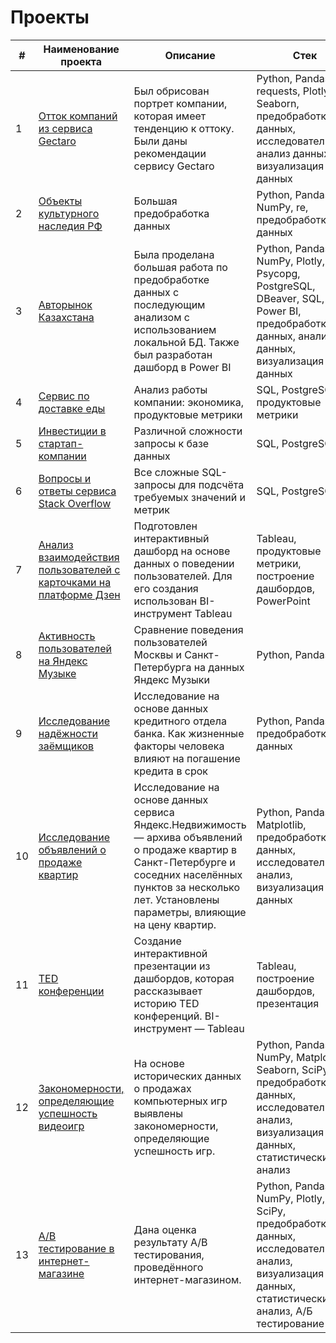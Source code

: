 # Проекты

|  #  |     Наименование проекта    |         Описание         |         Стек          |
| - | ------------------------ | ---------------------- | ------------------- |
|  1  | [Отток компаний из сервиса Gectaro](https://github.com/SweexFox/portfolio-projects/tree/main/python-projects/8-gectaro) | Был обрисован портрет компании, которая имеет тенденцию к оттоку. Были даны рекомендации сервису Gectaro | Python, Pandas, requests, Plotly, Seaborn, предобработка данных, исследовательский анализ данных, визуализация данных
|  2  | [Объекты культурного наследия РФ](https://github.com/SweexFox/portfolio-projects/tree/main/python-projects/6-cultural-heritage-sites-of-russia) | Большая предобработка данных | Python, Pandas, NumPy, re, предобработка данных
|  3  | [Авторынок Казахстана](https://github.com/SweexFox/portfolio-projects/tree/main/python-projects/7-kz-car-market) | Была проделана большая работа по предобработке данных с последующим анализом с использованием локальной БД. Также был разработан дашборд в Power BI | Python, Pandas, NumPy, Plotly, Psycopg, PostgreSQL, DBeaver, SQL, Power BI, предобработка данных, анализ данных, визуализация данных
|  4  | [Сервис по доставке еды](https://github.com/SweexFox/portfolio-projects/tree/main/sql-projects/delivery-service) | Анализ работы компании: экономика, продуктовые метрики | SQL, PostgreSQL, продуктовые метрики
|  5  | [Инвестиции в стартап-компании](https://github.com/SweexFox/portfolio-projects/tree/main/sql-projects/startup-investments) | Различной сложности запросы к базе данных | SQL, PostgreSQL |
|  6  | [Вопросы и ответы сервиса Stack Overflow](https://github.com/SweexFox/portfolio-projects/tree/main/sql-projects/stackoverflow) | Все сложные SQL-запросы для подсчёта требуемых значений и метрик | SQL, PostgreSQL |
|  7  | [Анализ взаимодействия пользователей с карточками на платформе Дзен](https://github.com/SweexFox/portfolio-projects/tree/main/tableau-projects/zen) | Подготовлен интерактивный дашборд на основе данных о поведении пользователей. Для его создания использован BI-инструмент Tableau | Tableau, продуктовые метрики, построение дашбордов, PowerPoint |
|  8  | [Активность пользователей на Яндекс Музыке](https://github.com/SweexFox/portfolio-projects/tree/main/python-projects/1-yandex-music) | Сравнение поведения пользователей Москвы и Санкт-Петербурга на данных Яндекс Музыки | Python, Pandas
|  9  | [Исследование надёжности заёмщиков](https://github.com/SweexFox/portfolio-projects/tree/main/python-projects/2-borrowers-reliability) | Исследование на основе данных кредитного отдела банка. Как жизненные факторы человека влияют на погашение кредита в срок | Python, Pandas, предобработка данных
|  10  | [Исследование объявлений о продаже квартир](https://github.com/SweexFox/portfolio-projects/tree/main/python-projects/3-flat-sales-advertisements) | Исследование на основе данных сервиса Яндекс.Недвижимость — архива объявлений о продаже квартир в Санкт-Петербурге и соседних населённых пунктов за несколько лет. Установлены параметры, влияющие на цену квартир. | Python, Pandas, Matplotlib, предобработка данных, исследовательский анализ, визуализация данных
|  11  | [TED конференции](https://github.com/SweexFox/portfolio-projects/tree/main/tableau-projects/ted) | Создание интерактивной презентации из дашбордов, которая рассказывает историю TED конференций. BI-инструмент — Tableau	| Tableau, построение дашбордов, презентация
|  12  | [Закономерности, определяющие успешность видеоигр](https://github.com/SweexFox/portfolio-projects/tree/main/python-projects/4-successful-games) | На основе исторических данных о продажах компьютерных игр выявлены закономерности, определяющие успешность игр. | Python, Pandas, NumPy, Matplotlib, Seaborn, SciPy, предобработка данных, исследовательский анализ, визуализация данных, статистический анализ
|  13  | [A/B тестирование в интернет-магазине](https://github.com/SweexFox/portfolio-projects/tree/main/python-projects/5-ab-test) | Дана оценка результату A/B тестирования, проведённого интернет-магазином. | Python, Pandas, NumPy, Plotly, SciPy, предобработка данных, исследовательский анализ, визуализация данных, статистический анализ, A/Б тестирование
